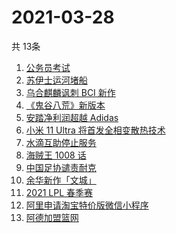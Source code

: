 # 2021-03-28
  共 13条

  <!-- BEGIN -->
  <!-- 最后更新时间:Sun Mar 28 2021 10:14:24 GMT+0000 (Coordinated Universal Time) -->
  1. [公务员考试](https://www.zhihu.com/search?q=公务员)
1. [苏伊士运河堵船](https://www.zhihu.com/search?q=苏伊士运河)
1. [乌合麒麟讽刺 BCI 新作](https://www.zhihu.com/search?q=乌合麒麟)
1. [《鬼谷八荒》新版本](https://www.zhihu.com/search?q=鬼谷八荒)
1. [安踏净利润超越 Adidas](https://www.zhihu.com/search?q=安踏净利润)
1. [小米 11 Ultra 将首发全相变散热技术](https://www.zhihu.com/search?q=小米11ultra)
1. [水滴互助停止服务](https://www.zhihu.com/search?q=水滴关停)
1. [海贼王 1008 话](https://www.zhihu.com/search?q=海贼王)
1. [中国足协谴责耐克](https://www.zhihu.com/search?q=足协)
1. [余华新作「文城」](https://www.zhihu.com/search?q=余华)
1. [2021 LPL 春季赛](https://www.zhihu.com/search?q=tes)
1. [阿里申请淘宝特价版微信小程序](https://www.zhihu.com/search?q=淘宝特价版)
1. [阿德加盟篮网](https://www.zhihu.com/search?q=阿德)
  <!-- END -->
  